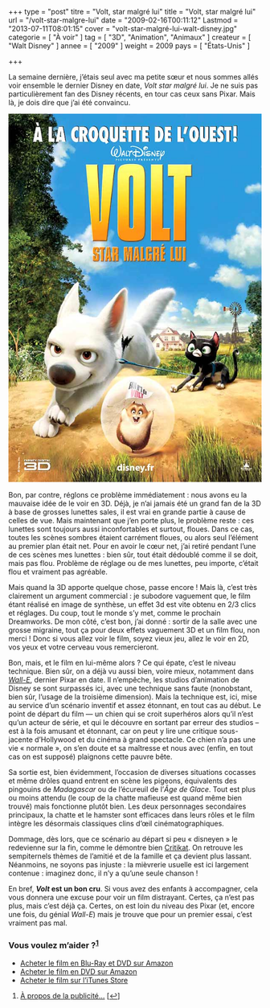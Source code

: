 +++
type = "post"
titre = "Volt, star malgré lui"
title = "Volt, star malgré lui"
url = "/volt-star-malgre-lui"
date = "2009-02-16T00:11:12"
Lastmod = "2013-07-11T08:01:15"
cover = "volt-star-malgré-lui-walt-disney.jpg"
categorie = [ "À voir" ]
tag = [ "3D", "Animation", "Animaux" ]
createur = [ "Walt Disney" ]
annee = [ "2009" ]
weight = 2009
pays = [ "États-Unis" ]

+++

<p>La semaine dernière, j&rsquo;étais seul avec ma petite sœur et nous sommes allés voir ensemble le dernier Disney en date, <em>Volt star malgré lui</em>. Je ne suis pas particulièrement fan des Disney récents, en tour cas ceux sans Pixar. Mais là, je dois dire que j&rsquo;ai été convaincu.</p>
<div style="text-align: center;"><img src="19022754.jpg" border="0" alt="19022754.jpg" width="550" height="733" /></div>
<p>Bon, par contre, réglons ce problème immédiatement : nous avons eu la mauvaise idée de le voir en 3D. Déjà, je n&rsquo;ai jamais été un grand fan de la 3D à base de grosses lunettes sales, il est vrai en grande partie à cause de celles de vue. Mais maintenant que j&rsquo;en porte plus, le problème reste : ces lunettes sont toujours aussi inconfortables et surtout, floues. Dans ce cas, toutes les scènes sombres étaient carrément floues, ou alors seul l&rsquo;élément au premier plan était net. Pour en avoir le cœur net, j&rsquo;ai retiré pendant l&rsquo;une de ces scènes mes lunettes : bien sûr, tout était dédoublé comme il se doit, mais pas flou. Problème de réglage ou de mes lunettes, peu importe, c&rsquo;était flou et vraiment pas agréable.</p>
<p>Mais quand la 3D apporte quelque chose, passe encore ! Mais là, c&rsquo;est très clairement un argument commercial : je subodore vaguement que, le film étant réalisé en image de synthèse, un effet 3d est vite obtenu en 2/3 clics et réglages. Du coup, tout le monde s&rsquo;y met, comme le prochain Dreamworks. De mon côté, c&rsquo;est bon, j&rsquo;ai donné : sortir de la salle avec une grosse migraine, tout ça pour deux effets vaguement 3D et un film flou, non merci ! Donc si vous allez voir le film, soyez vieux jeu, allez le voir en 2D, vos yeux et votre cerveau vous remercieront.</p>
<p>Bon, mais, et le film en lui-même alors ? Ce qui épate, c&rsquo;est le niveau technique. Bien sûr, on a déjà vu aussi bien, voire mieux, notamment dans <em><a href="http://voiretmanger.fr/2008/09/07/wall-e-dernier-bijou-des-studios-pixar/">Wall-E</a></em>, dernier Pixar en date. Il n&rsquo;empêche, les studios d&rsquo;animation de Disney se sont surpassés ici, avec une technique sans faute (nonobstant, bien sûr, l&rsquo;usage de la troisième dimension). Mais la technique est, ici, mise au service d&rsquo;un scénario inventif et assez étonnant, en tout cas au début. Le point de départ du film — un chien qui se croit superhéros alors qu&rsquo;il n&rsquo;est qu&rsquo;un acteur de série, et qui le découvre en sortant par erreur des studios – est à la fois amusant et étonnant, car on peut y lire une critique sous-jacente d&rsquo;Hollywood et du cinéma à grand spectacle. Ce chien n&rsquo;a pas une vie &laquo;&nbsp;normale&nbsp;&raquo;, on s&rsquo;en doute et sa maîtresse et nous avec (enfin, en tout cas on est supposé) plaignons cette pauvre bête.</p>
<p>Sa sortie est, bien évidemment, l&rsquo;occasion de diverses situations cocasses et même drôles quand entrent en scène les pigeons, équivalents des pingouins de <em>Madagascar</em> ou de l&rsquo;écureuil de l&rsquo;<em>Âge de Glace</em>. Tout est plus ou moins attendu (le coup de la chatte mafieuse est quand même bien trouvé) mais fonctionne plutôt bien. Les deux personnages secondaires principaux, la chatte et le hamster sont efficaces dans leurs rôles et le film intègre les désormais classiques clins d&rsquo;œil cinématographiques.</p>
<p>Dommage, dès lors, que ce scénario au départ si peu &laquo;&nbsp;disneyen&nbsp;&raquo; le redevienne sur la fin, comme le démontre bien <a href="http://www.critikat.com/Volt-star-malgre-lui.html">Critikat</a>. On retrouve les sempiternels thèmes de l&rsquo;amitié et de la famille et ça devient plus lassant. Néanmoins, ne soyons pas injuste : la mièvrerie usuelle est ici largement contenue : imaginez donc, il n&rsquo;y a qu&rsquo;une seule chanson !</p>
<p>En bref, <strong><em>Volt</em> est un bon cru</strong>. Si vous avez des enfants à accompagner, cela vous donnera une excuse pour voir un film distrayant. Certes, ça n&rsquo;est pas plus, mais c&rsquo;est déjà ça. Certes, on est loin du niveau des Pixar (et, encore une fois, du génial <em>Wall-E</em>) mais je trouve que pour un premier essai, c&rsquo;est vraiment pas mal.</p>
<div class="amazon">
<h3>Vous voulez m&rsquo;aider ?<sup><a href="#footnote_0_1197" id="identifier_0_1197" class="footnote-link footnote-identifier-link" title="&Agrave; propos de la publicit&eacute;&hellip;">1</a></sup></h3>
<ul>
<li><a href="http://www.amazon.fr/gp/product/B001RIYMCQ/ref=as_li_ss_tl?ie=UTF8&#038;tag=leblogdenic07-21&#038;linkCode=as2&#038;camp=1642&#038;creative=19458&#038;creativeASIN=B001RIYMCQ">Acheter le film en Blu-Ray et DVD sur Amazon</a></li>
<li><a href="http://www.amazon.fr/gp/product/B001RIYMCG/ref=as_li_ss_tl?ie=UTF8&#038;tag=leblogdenic07-21&#038;linkCode=as2&#038;camp=1642&#038;creative=19458&#038;creativeASIN=B001RIYMCG">Acheter le film en DVD sur Amazon</a></li>
<li><a href="http://itunes.apple.com/fr/movie/volt-star-malgre-lui/id368891023">Acheter le film sur l&rsquo;iTunes Store</a></li>
</ul>
</div>
<ol class="footnotes"><li id="footnote_0_1197" class="footnote"><a href="http://voiretmanger.fr/soutien/">À propos de la publicité…</a> [<a href="#identifier_0_1197" class="footnote-link footnote-back-link">&#8617;</a>]</li></ol>
